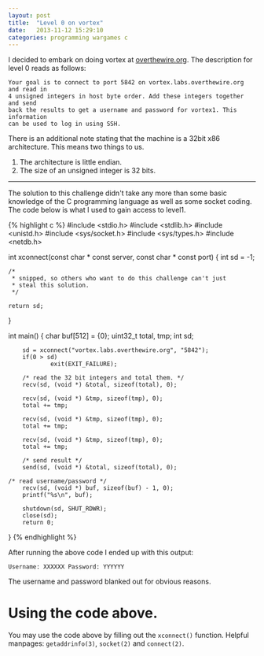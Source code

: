 ```yaml
---
layout: post
title:  "Level 0 on vortex"
date:   2013-11-12 15:29:10
categories: programming wargames c
---
```


I decided to embark on doing vortex at [overthewire.org][overthewire]. The
description for level 0 reads as follows:

```
Your goal is to connect to port 5842 on vortex.labs.overthewire.org and read in
4 unsigned integers in host byte order. Add these integers together and send
back the results to get a username and password for vortex1. This information
can be used to log in using SSH.
```

There is an additional note stating that the machine is a 32bit x86 architecture. This means two things to us. 

 1. The architecture is little endian.
 2. The size of an unsigned integer is 32 bits.

---

The solution to this challenge didn't take any more than some basic knowledge of
the C programming language as well as some socket coding. The code below is what
I used to gain access to level1.

{% highlight c %}
#include <stdio.h>
#include <stdlib.h>
#include <unistd.h>
#include <sys/socket.h>
#include <sys/types.h>
#include <netdb.h>

int xconnect(const char * const server, const char * const port)
{
	int sd = -1;

	/* 
	 * snipped, so others who want to do this challenge can't just
	 * steal this solution.
	 */

	return sd;
}

int main()
{
        char buf[512] = {0};
        uint32_t total, tmp;
        int sd;

        sd = xconnect("vortex.labs.overthewire.org", "5842");
        if(0 > sd)
                exit(EXIT_FAILURE);

        /* read the 32 bit integers and total them. */
        recv(sd, (void *) &total, sizeof(total), 0);

        recv(sd, (void *) &tmp, sizeof(tmp), 0);
        total += tmp;

        recv(sd, (void *) &tmp, sizeof(tmp), 0);
        total += tmp;

        recv(sd, (void *) &tmp, sizeof(tmp), 0);
        total += tmp;

        /* send result */
        send(sd, (void *) &total, sizeof(total), 0);

	/* read username/password */
        recv(sd, (void *) buf, sizeof(buf) - 1, 0);
        printf("%s\n", buf);

        shutdown(sd, SHUT_RDWR);
        close(sd);
        return 0;
}
{% endhighlight %}

After running the above code I ended up with this output:

```Username: XXXXXX Password: YYYYYY```

The username and password blanked out for obvious reasons.

# Using the code above.

You may use the code above by filling out the ```xconnect()``` function.
Helpful manpages: ```getaddrinfo(3)```, ```socket(2)``` and ```connect(2)```.

[overthewire]: http://www.overthewire.org/
